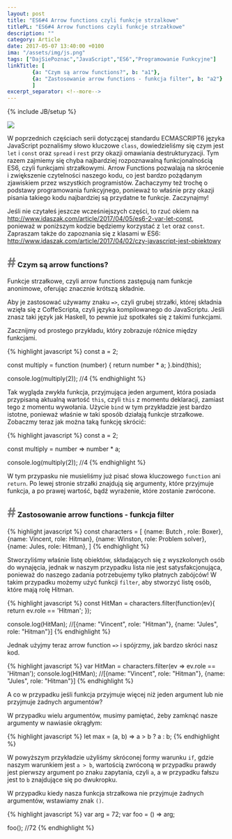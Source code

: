```yaml
---
layout: post
title: "ES6#4 Arrow functions czyli funkcje strzalkowe"
titlePL: "ES6#4 Arrow functions czyli funkcje strzałkowe"
description: ""
category: Article
date: 2017-05-07 13:40:00 +0100
ima: "/assets/img/js.png"
tags: ["DajSiePoznac","JavaScript","ES6","Programowanie Funkcyjne"]
linkTitle: [ 
		{a: "Czym są arrow functions?", b: "a1"},
		{a: "Zastosowanie arrow functions - funkcja filter", b: "a2"}
		]
excerpt_separator: <!--more-->
---
```

{% include JB/setup %}

<img src="{{ site.baseurl }}/assets/img/js.png" >

<p>W poprzednich częściach serii dotyczącej standardu ECMASCRIPT6 języka JavaScript poznaliśmy słowo kluczowe <code>class</code>, dowiedzieliśmy się czym jest <code>let</code> i <code>const</code> oraz <code>spread</code> i <code>rest</code> przy okazji omawiania destrukturyzacji. Tym razem zajmiemy się chyba najbardziej rozpoznawalną funkcjonalnością ES6, czyli funkcjami strzałkowymi. Arrow Functions pozwalają na skrócenie i zwiększenie czytelności naszego kodu, co jest bardzo pożądanym zjawiskiem przez wszystkich programistów. Zachaczymy też trochę o podstawy programowania funkcyjnego, ponieważ to właśnie przy okazji pisania takiego kodu najbardziej są przydatne te funkcje. Zaczynajmy!</p><!--more-->

<p>Jeśli nie czytałeś jeszcze wcześniejszych części, to rzuć okiem na <a href="http://www.idaszak.com/article/2017/04/05/es6-2-var-let-const">http://www.idaszak.com/article/2017/04/05/es6-2-var-let-const</a>,<br> ponieważ w poniższym kodzie będziemy korzystać z <code>let</code> oraz <code>const</code>. Zapraszam także do zapoznania się z klasami w ES6: <br><a href="http://www.idaszak.com/article/2017/04/02/czy-javascript-jest-obiektowy">http://www.idaszak.com/article/2017/04/02/czy-javascript-jest-obiektowy</a></p>

<h3 id="a1"><span style="color:gray; font-size: 30px;">#</span> Czym są arrow functions?</h3>
<p>Funkcje strzałkowe, czyli arrow functions zastępują nam funkcje anonimowe, oferując znacznie krótszą składnie.</p>
<p>Aby je zastosować używamy znaku <code>=></code>, czyli grubej strzałki, której składnia wzięła się z CoffeScripta, czyli języka kompilowanego do JavaScriptu. Jeśli znasz taki język jak Haskell, to pewnie już spotkałeś się z takimi funkcjami.</p>
<p>Zacznijmy od prostego przykładu, który zobrazuje różnice między funkcjami.</p>

{% highlight javascript %} 
const a = 2;

const multiply = function (number) {
  return number * a;
}.bind(this);

console.log(multiply(2)); //4
{% endhighlight %}

<p>Tak wygląda zwykła funkcja, przyjmująca jeden argument, która posiada przypisaną aktualną wartość <code>this</code>, czyli <code>this</code> z momentu deklaracji, zamiast tego z momentu wywołania. Użycie <code>bind</code> w tym przykładzie jest bardzo istotne, ponieważ właśnie w taki sposób działają funkcje strzałkowe. Zobaczmy teraz jak można taką funkcję skrócić:</p>

{% highlight javascript %} 
const a = 2;

const multiply = number => number * a;

console.log(multiply(2)); //4
{% endhighlight %}

<p>W tym przypasku nie musieliśmy już pisać słowa kluczowego <code>function</code> ani <code>return</code>. Po lewej stronie strzałki znajdują się argumenty, które przyjmuje funkcja, a po prawej wartość, bądź wyrażenie, które zostanie zwrócone.</p>

<h3 id="a2"><span style="color:gray; font-size: 30px;">#</span> Zastosowanie arrow functions - funkcja filter</h3>

{% highlight javascript %} 
const characters = [
	{name: Butch , role: Boxer},
	{name: Vincent, role: Hitman},
	{name: Winston, role: Problem solver},
	{name: Jules, role: Hitman},
]
{% endhighlight %}
<p>Stworzyliśmy właśnie listę obiektów, składających się z wyszkolonych osób do wynajęcia, jednak w naszym przypadku lista nie jest satysfakcjonująca, ponieważ do naszego zadania potrzebujemy tylko płatnych zabójców! W takim przypadku możemy użyć funkcji <code>filter</code>, aby stworzyć listę osób, które mają rolę Hitman.</p>
{% highlight javascript %} 
const HitMan = characters.filter(function(ev){
   return ev.role == 'Hitman';
});

console.log(HitMan); //[{name: "Vincent", role: "Hitman"}, {name: "Jules", role: "Hitman"}]
{% endhighlight %}
<p>Jednak użyjmy teraz arrow function <code>=></code> i spójrzmy, jak bardzo skróci nasz kod.</p>
{% highlight javascript %} 
var HitMan = characters.filter(ev => ev.role == 'Hitman');
console.log(HitMan); //[{name: "Vincent", role: "Hitman"}, {name: "Jules", role: "Hitman"}]
{% endhighlight %}

<p>A co w przypadku jeśli funkcja przyjmuje więcej niż jeden argument lub nie przyjmuje żadnych argumentów?</p>
<p>W przypadku wielu argumentów, musimy pamiętać, żeby zamknąć nasze argumenty w nawiasie okrągłym:</p>
{% highlight javascript %} 
let max = (a, b) => a > b ? a : b;
{% endhighlight %}
<p>W powyższym przykładzie użyliśmy skróconej formy warunku <code>if</code>, gdzie naszym warunkiem jest <code>a > b</code>, wartością zwróconą w przypadku prawdy jest pierwszy argument po znaku zapytania, czyli <code>a</code>, a w przypadku fałszu jest to <code>b</code> znajdujące się po dwukropku.</p>
<p>W przypadku kiedy nasza funkcja strzałkowa nie przyjmuje żadnych argumentów, wstawiamy znak <code>()</code>.</p>
{% highlight javascript %} 
var arg = 72;
var foo = () => arg;

foo(); //72
{% endhighlight %}


